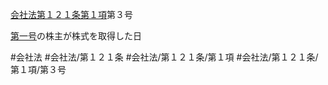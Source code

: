 [会社法第１２１条第１項](会社法＿＿＿＿第１２１条第１項)第３号

[第一号](会社法＿＿＿＿第１２１条第１項第１号)の株主が株式を取得した日


#会社法
#会社法/第１２１条
#会社法/第１２１条/第１項
#会社法/第１２１条/第１項/第３号
